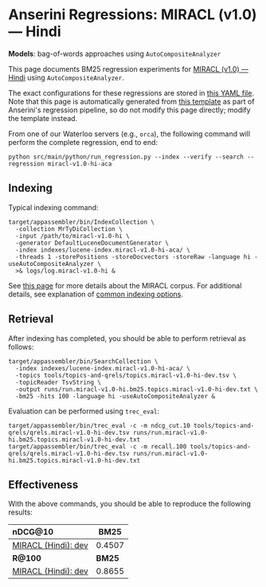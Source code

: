 # Anserini Regressions: MIRACL (v1.0) &mdash; Hindi

**Models**: bag-of-words approaches using `AutoCompositeAnalyzer`

This page documents BM25 regression experiments for [MIRACL (v1.0) &mdash; Hindi](https://github.com/project-miracl/miracl) using `AutoCompositeAnalyzer`.

The exact configurations for these regressions are stored in [this YAML file](../../src/main/resources/regression/miracl-v1.0-hi-aca.yaml).
Note that this page is automatically generated from [this template](../../src/main/resources/docgen/templates/miracl-v1.0-hi-aca.template) as part of Anserini's regression pipeline, so do not modify this page directly; modify the template instead.

From one of our Waterloo servers (e.g., `orca`), the following command will perform the complete regression, end to end:

```
python src/main/python/run_regression.py --index --verify --search --regression miracl-v1.0-hi-aca
```

## Indexing

Typical indexing command:

```
target/appassembler/bin/IndexCollection \
  -collection MrTyDiCollection \
  -input /path/to/miracl-v1.0-hi \
  -generator DefaultLuceneDocumentGenerator \
  -index indexes/lucene-index.miracl-v1.0-hi-aca/ \
  -threads 1 -storePositions -storeDocvectors -storeRaw -language hi -useAutoCompositeAnalyzer \
  >& logs/log.miracl-v1.0-hi &
```

See [this page](https://github.com/project-miracl/miracl) for more details about the MIRACL corpus.
For additional details, see explanation of [common indexing options](../../docs/common-indexing-options.md).

## Retrieval

After indexing has completed, you should be able to perform retrieval as follows:

```
target/appassembler/bin/SearchCollection \
  -index indexes/lucene-index.miracl-v1.0-hi-aca/ \
  -topics tools/topics-and-qrels/topics.miracl-v1.0-hi-dev.tsv \
  -topicReader TsvString \
  -output runs/run.miracl-v1.0-hi.bm25.topics.miracl-v1.0-hi-dev.txt \
  -bm25 -hits 100 -language hi -useAutoCompositeAnalyzer &
```

Evaluation can be performed using `trec_eval`:

```
target/appassembler/bin/trec_eval -c -m ndcg_cut.10 tools/topics-and-qrels/qrels.miracl-v1.0-hi-dev.tsv runs/run.miracl-v1.0-hi.bm25.topics.miracl-v1.0-hi-dev.txt
target/appassembler/bin/trec_eval -c -m recall.100 tools/topics-and-qrels/qrels.miracl-v1.0-hi-dev.tsv runs/run.miracl-v1.0-hi.bm25.topics.miracl-v1.0-hi-dev.txt
```

## Effectiveness

With the above commands, you should be able to reproduce the following results:

| **nDCG@10**                                                                                                  | **BM25**  |
|:-------------------------------------------------------------------------------------------------------------|-----------|
| [MIRACL (Hindi): dev](https://github.com/project-miracl/miracl)                                              | 0.4507    |
| **R@100**                                                                                                    | **BM25**  |
| [MIRACL (Hindi): dev](https://github.com/project-miracl/miracl)                                              | 0.8655    |
